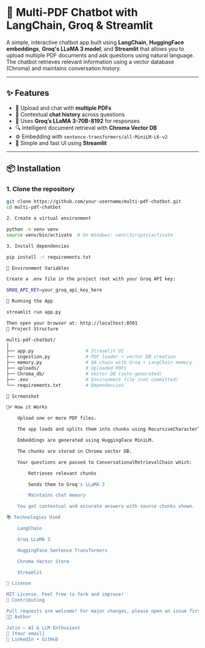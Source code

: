 # 📕 Multi-PDF Chatbot with LangChain, Groq & Streamlit

A simple, interactive chatbot app built using **LangChain**, **HuggingFace embeddings**, **Groq's LLaMA 3 model**, and **Streamlit** that allows you to upload multiple PDF documents and ask questions using natural language. The chatbot retrieves relevant information using a vector database (Chroma) and maintains conversation history.

---

## ✨ Features

- 📄 Upload and chat with **multiple PDFs**
- 🧠 Contextual **chat history** across questions
- 💬 Uses **Groq’s LLaMA 3-70B-8192** for responses
- 🔍 Intelligent document retrieval with **Chroma Vector DB**
- ⚙️ Embedding with `sentence-transformers/all-MiniLM-L6-v2`
- 🚀 Simple and fast UI using **Streamlit**

---

## 📦 Installation

### 1. Clone the repository
```bash
git clone https://github.com/your-username/multi-pdf-chatbot.git
cd multi-pdf-chatbot

2. Create a virtual environment

python -m venv venv
source venv/bin/activate  # On Windows: venv\Scripts\activate

3. Install dependencies

pip install -r requirements.txt

🔑 Environment Variables

Create a .env file in the project root with your Groq API key:

GROQ_API_KEY=your_groq_api_key_here

🚀 Running the App

streamlit run app.py

Then open your browser at: http://localhost:8501
📁 Project Structure

multi-pdf-chatbot/
│
├── app.py                   # Streamlit UI
├── ingestion.py             # PDF loader + vector DB creation
├── memory.py                # QA chain with Groq + LangChain memory
├── uploads/                 # Uploaded PDFs
├── Chroma_db/               # Vector DB (auto-generated)
├── .env                     # Environment file (not committed)
└── requirements.txt         # Dependencies

📸 Screenshot

🙋‍♂️ How it Works

    Upload one or more PDF files.

    The app loads and splits them into chunks using RecursiveCharacterTextSplitter.

    Embeddings are generated using HuggingFace MiniLM.

    The chunks are stored in Chroma vector DB.

    Your questions are passed to ConversationalRetrievalChain which:

        Retrieves relevant chunks

        Sends them to Groq's LLaMA 3

        Maintains chat memory

    You get contextual and accurate answers with source chunks shown.

📚 Technologies Used

    LangChain

    Groq LLaMA 3

    HuggingFace Sentence Transformers

    Chroma Vector Store

    Streamlit

📝 License

MIT License. Feel free to fork and improve!
🤝 Contributing

Pull requests are welcome! For major changes, please open an issue first to discuss what you would like to change.
👨‍💻 Author

Jatin – AI & LLM Enthusiast
📧 [Your email]
🔗 LinkedIn • GitHub
